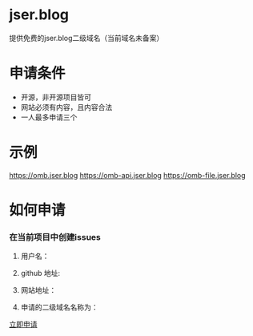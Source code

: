 # jser.blog
提供免费的jser.blog二级域名（当前域名未备案）

# 申请条件
* 开源，非开源项目皆可
* 网站必须有内容，且内容合法
* 一人最多申请三个

# 示例
https://omb.jser.blog
https://omb-api.jser.blog
https://omb-file.jser.blog

# 如何申请
### 在当前项目中创建issues
1. 用户名：

2. github 地址:

3. 网站地址：

4. 申请的二级域名名称为：

[立即申请](https://github.com/joe-lz/jser.blog/issues/new)